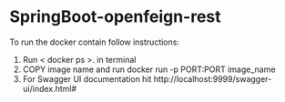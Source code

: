 # SpringBoot-openfeign-rest

To run the docker contain follow instructions:

1. Run < docker ps >. in terminal
2. COPY image name and run docker run -p PORT:PORT image_name
3. For Swagger UI documentation hit http://localhost:9999/swagger-ui/index.html#
